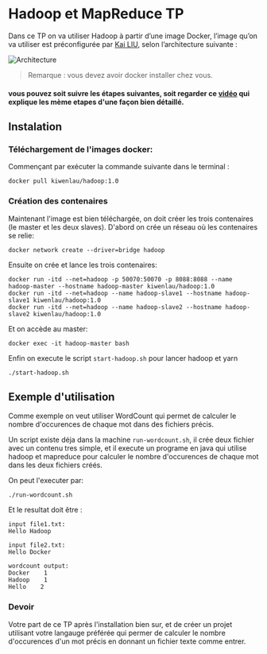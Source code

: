 # Hadoop et MapReduce TP

Dans ce TP on va utiliser Hadoop à partir d’une image Docker, l’image qu’on va utiliser est préconfigurée par [Kai LIU](https://github.com/kiwenlau), selon l’architecture suivante :

![Architecture](https://i.ibb.co/Y8y3BSx/hadoop-cluster-docker.png)

> Remarque : vous devez avoir docker installer chez vous.

#### vous pouvez soit suivre les étapes suivantes, soit regarder ce [vidéo]() qui explique les mème etapes d'une façon bien détaillé.

## Instalation
### Téléchargement de l'images docker:
Commençant par exécuter la commande suivante dans le terminal :
```
docker pull kiwenlau/hadoop:1.0
```
### Création des contenaires
Maintenant l'image est bien téléchargée, on doit créer les trois contenaires (le master et les deux slaves).
D'abord on crée un réseau où les contenaires se relie:
```
docker network create --driver=bridge hadoop
```

Ensuite on crée et lance les trois contenaires:
```
docker run -itd --net=hadoop -p 50070:50070 -p 8088:8088 --name hadoop-master --hostname hadoop-master kiwenlau/hadoop:1.0
docker run -itd --net=hadoop --name hadoop-slave1 --hostname hadoop-slave1 kiwenlau/hadoop:1.0
docker run -itd --net=hadoop --name hadoop-slave2 --hostname hadoop-slave2 kiwenlau/hadoop:1.0
```

Et on accède au master:
```
docker exec -it hadoop-master bash
```

Enfin on execute le script `start-hadoop.sh` pour lancer hadoop et yarn
```
./start-hadoop.sh
```

## Exemple d'utilisation
Comme exemple on veut utiliser WordCount qui permet de calculer le nombre d'occurences de chaque mot dans des fichiers précis.

Un script existe déja dans la machine `run-wordcount.sh`, il crée deux fichier avec un contenu tres simple, et il execute un programe en java qui utilise hadoop et mapreduce pour calculer le nombre d'occurences de chaque mot dans les deux fichiers créés.

On peut l'executer par:
```
./run-wordcount.sh
```

Et le resultat doit être :
```
input file1.txt:
Hello Hadoop

input file2.txt:
Hello Docker

wordcount output:
Docker    1
Hadoop    1
Hello    2
```


### Devoir
Votre part de ce TP après l'installation bien sur, et de créer un projet utilisant votre langauge préférée qui permer de calculer le nombre d'occurences d'un mot précis en donnant un fichier texte comme entrer.







